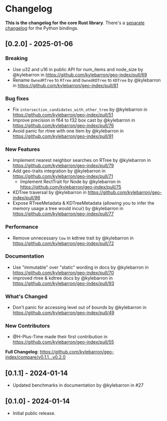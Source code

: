 # Changelog

**This is the changelog for the core Rust library**. There's a [separate changelog](./python/CHANGELOG.md) for the Python bindings.

## [0.2.0] - 2025-01-06

### Breaking

- Use u32 and u16 in public API for num_items and node_size by @kylebarron in https://github.com/kylebarron/geo-index/pull/69
- Rename `OwnedRTree` to `RTree` and `OwnedKDTree` to `KDTree` by @kylebarron in https://github.com/kylebarron/geo-index/pull/81

### Bug fixes

- Fix `intersection_candidates_with_other_tree` by @kylebarron in https://github.com/kylebarron/geo-index/pull/51
- Improve precision in f64 to f32 box cast by @kylebarron in https://github.com/kylebarron/geo-index/pull/76
- Avoid panic for rtree with one item by @kylebarron in https://github.com/kylebarron/geo-index/pull/91

### New Features

- Implement nearest neighbor searches on RTree by @kylebarron in https://github.com/kylebarron/geo-index/pull/79
- Add geo-traits integration by @kylebarron in https://github.com/kylebarron/geo-index/pull/71
  - Implement RectTrait for Node by @kylebarron in https://github.com/kylebarron/geo-index/pull/75
- KDTree traversal by @kylebarron in https://github.com/kylebarron/geo-index/pull/96
- Expose RTreeMetadata & KDTreeMetadata (allowing you to infer the memory usage a tree would incur) by @kylebarron in https://github.com/kylebarron/geo-index/pull/77

### Performance

- Remove unnecessary `Cow` in kdtree trait by @kylebarron in https://github.com/kylebarron/geo-index/pull/72

### Documentation

- Use "immutable" over "static" wording in docs by @kylebarron in https://github.com/kylebarron/geo-index/pull/70
- improved rtree & kdtree docs by @kylebarron in https://github.com/kylebarron/geo-index/pull/93

### What's Changed

- Don't panic for accessing level out of bounds by @kylebarron in https://github.com/kylebarron/geo-index/pull/49

### New Contributors

- @H-Plus-Time made their first contribution in https://github.com/kylebarron/geo-index/pull/55

**Full Changelog**: https://github.com/kylebarron/geo-index/compare/v0.1.1...v0.2.0

## [0.1.1] - 2024-01-14

- Updated benchmarks in documentation by @kylebarron in #27

## [0.1.0] - 2024-01-14

- Initial public release.
